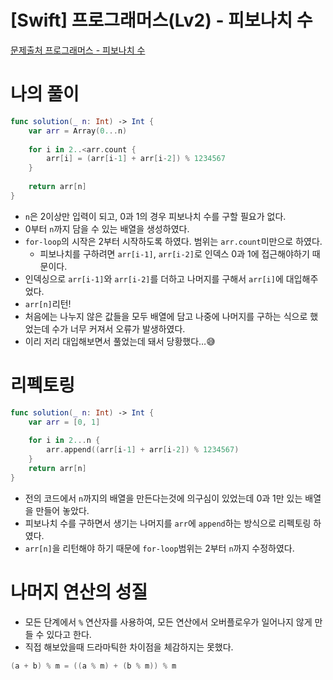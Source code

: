# [Swift] 프로그래머스(Lv2) - 피보나치 수

[문제출처 프로그래머스 - 피보나치 수](https://school.programmers.co.kr/learn/courses/30/lessons/12945)

# 나의 풀이

```swift
func solution(_ n: Int) -> Int {
    var arr = Array(0...n)
    
    for i in 2..<arr.count {
        arr[i] = (arr[i-1] + arr[i-2]) % 1234567
    }
    
    return arr[n]
}
```

- `n`은 2이상만 입력이 되고, 0과 1의 경우 피보나치 수를 구할 필요가 없다.
- 0부터 `n`까지 담을 수 있는 배열을 생성하였다.
- `for-loop`의 시작은 2부터 시작하도록 하였다. 범위는 `arr.count`미만으로 하였다.
    - 피보나치를 구하려면 `arr[i-1]`, `arr[i-2]`로 인덱스 0과 1에 접근해야하기 때문이다.
- 인덱싱으로 `arr[i-1]`와 `arr[i-2]`를 더하고 나머지를 구해서 `arr[i]`에 대입해주었다.
- `arr[n]`리턴!
- 처음에는 나누지 않은 값들을 모두 배열에 담고 나중에 나머지를 구하는 식으로 했었는데 수가 너무 커져서 오류가 발생하였다.
- 이리 저리 대입해보면서 풀었는데 돼서 당황했다…😅

# 리펙토링

```swift
func solution(_ n: Int) -> Int {
    var arr = [0, 1]
    
    for i in 2...n {
        arr.append((arr[i-1] + arr[i-2]) % 1234567)
    }
    return arr[n]
}
```

- 전의 코드에서 `n`까지의 배열을 만든다는것에 의구심이 있었는데 0과 1만 있는 배열을 만들어 놓았다.
- 피보나치 수를 구하면서 생기는 나머지를 `arr`에 `append`하는 방식으로 리펙토링 하였다.
- `arr[n]`을 리턴해야 하기 때문에 `for-loop`범위는 2부터 `n`까지 수정하였다.

# 나머지 연산의 성질

- 모든 단계에서 `%` 연산자를 사용하여, 모든 연산에서 오버플로우가 일어나지 않게 만들 수 있다고 한다.
- 직접 해보았을때 드라마틱한 차이점을 체감하지는 못했다.

```swift
(a + b) % m = ((a % m) + (b % m)) % m
```
